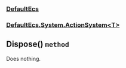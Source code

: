 ### [DefaultEcs](./DefaultEcs.md 'DefaultEcs')
### [DefaultEcs.System.ActionSystem&lt;T&gt;](./DefaultEcs-System-ActionSystem-T-.md 'DefaultEcs.System.ActionSystem&lt;T&gt;')
## Dispose() `method`
Does nothing.
